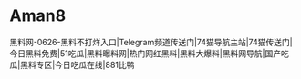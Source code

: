 # Aman8
黑料网-0626-黑料不打烊入口|Telegram频道传送门|74猫导航主站|74猫传送门|今日黑料免费|51吃瓜|黑料曝料网|热门网红黑料|黑料大爆料|黑料网导航|国产吃瓜|黑料专区|今日吃瓜在线|881比鸭
